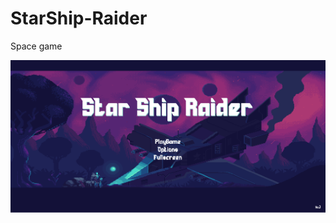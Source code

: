 # StarShip-Raider
Space game

![image](https://github.com/SergeyS85/StarShip-Raider/blob/master/screenshot_game1.png)
<!-- ![image](https://github.com/SergeyS85/StarShip-Raider/blob/master/Screenshot 2021-12-20 at 23-04-05 Star Ship Raider.png) -->
